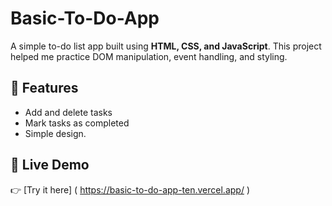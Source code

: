 # Basic-To-Do-App
A simple to-do list app built using **HTML, CSS, and JavaScript**.   This project helped me practice DOM manipulation, event handling, and styling.

## 🚀 Features
- Add and delete tasks
- Mark tasks as completed
- Simple design.

## 🔗 Live Demo
👉 [Try it here] ( https://basic-to-do-app-ten.vercel.app/ )
